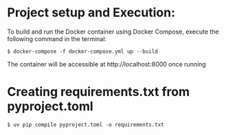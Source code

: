 # Project setup and Execution:

To build and run the Docker container using Docker Compose, execute the following command in the terminal:

```
$ docker-compose -f docker-compose.yml up --build
```

The container will be accessible at http://localhost:8000 once running

# Creating requirements.txt from pyproject.toml

```
$ uv pip compile pyproject.toml -o requirements.txt
```
